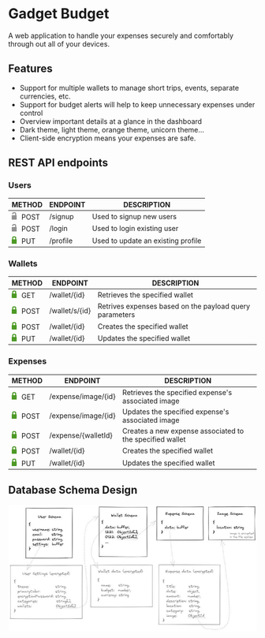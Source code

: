 # Gadget Budget

A web application to handle your expenses securely and comfortably through out all of your devices.

## Features

+ Support for multiple wallets to manage short trips, events, separate currencies, etc.
+ Support for budget alerts will help to keep unnecessary expenses under control
+ Overview important details at a glance in the dashboard
+ Dark theme, light theme, orange theme, unicorn theme...
+ Client-side encryption means your expenses are safe.

## REST API endpoints

### Users

| METHOD  | ENDPOINT  | DESCRIPTION |
|---------------------------------------|----------| ------------------------ |
| ![open padlock](assets/lock-gray.png) POST | /signup  | Used to signup new users |
| ![open padlock](assets/lock-gray.png) POST | /login   | Used to login existing user |
| ![padlock](assets/lock-green.png) PUT | /profile | Used to update an existing profile |

### Wallets

| METHOD  | ENDPOINT  | DESCRIPTION |
|----------------------------------------|--------------| --- |
| ![padlock](assets/lock-green.png) GET  | /wallet/{id} | Retrieves the specified wallet
| ![padlock](assets/lock-green.png) POST  | /wallet/s/{id} | Retrives expenses based on the payload query parameters |
| ![padlock](assets/lock-green.png) POST | /wallet/{id} | Creates the specified wallet |
| ![padlock](assets/lock-green.png) PUT  | /wallet/{id} | Updates the specified wallet |

### Expenses

| METHOD  | ENDPOINT  | DESCRIPTION |
|----------------------------------------|--------------| --- |
| ![padlock](assets/lock-green.png) GET  | /expense/image/{id} | Retrieves the specified expense's associated image
| ![padlock](assets/lock-green.png) POST  | /expense/image/{id} | Updates the specified expense's associated image
| ![padlock](assets/lock-green.png) POST  | /expense/{walletId} | Creates a new expense associated to the specified wallet |
| ![padlock](assets/lock-green.png) POST | /wallet/{id} | Creates the specified wallet |
| ![padlock](assets/lock-green.png) PUT  | /wallet/{id} | Updates the specified wallet |

## Database Schema Design

![database schema](assets/db_schema.jpeg)
